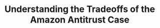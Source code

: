 ---
layout:
title: "Understanding the Tradeoffs of the Amazon Antitrust Case"
category: research
published: 1
journal: Harvard Business Review - Digital
order: 206
peer: 0
coauthors: with Chiara Farronato, Andrei Hagiu, and Dionne Lomax    
link: "https://hbr.org/2024/01/understanding-the-tradeoffs-of-the-amazon-antitrust-case"
js: "toggleMe('hbramazon'); return false;"
js_abbrev: 'hbramazon'
---